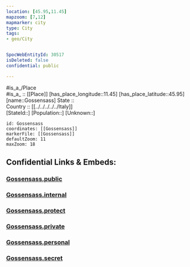 ```yaml
---
location: [45.95,11.45] 
mapzoom: [7,12] 
mapmarker: city 
type: City
tags:
- geo/City


SpocWebEntityId: 30517
isDeleted: false
confidential: public

---
```

#is_a_/Place  
#is_a_ :: [[Place]] 
[has_place_longitude::11.45] 
[has_place_latitude::45.95] 
[name::Gossensass] 
State ::  
Country :: [[../../../../../Italy]]  
[StateId::] 
[Population::] 
[Unknown::] 


```leaflet
id: Gossensass
coordinates: [[Gossensass]] 
markerFile: [[Gossensass]] 
defaultZoom: 11 
maxZoom: 18
```


## Confidential Links & Embeds: 

### [Gossensass.public](/_public/\Earth\Continent\Europe\Europe~South\Italy\regions~Italy\Veneto\Vicenza.Province\CityGossensass.public.md) 

### [Gossensass.internal](/_internal/\Earth\Continent\Europe\Europe~South\Italy\regions~Italy\Veneto\Vicenza.Province\CityGossensass.internal.md) 

### [Gossensass.protect](/_protect/\Earth\Continent\Europe\Europe~South\Italy\regions~Italy\Veneto\Vicenza.Province\CityGossensass.protect.md) 

### [Gossensass.private](/_private/\Earth\Continent\Europe\Europe~South\Italy\regions~Italy\Veneto\Vicenza.Province\CityGossensass.private.md) 

### [Gossensass.personal](/_personal/\Earth\Continent\Europe\Europe~South\Italy\regions~Italy\Veneto\Vicenza.Province\CityGossensass.personal.md) 

### [Gossensass.secret](/_secret/\Earth\Continent\Europe\Europe~South\Italy\regions~Italy\Veneto\Vicenza.Province\CityGossensass.secret.md)

